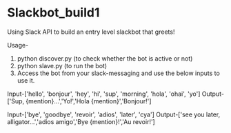 # Slackbot_build1
Using Slack API to build an entry level slackbot that greets!

Usage-
1. python discover.py   (to check whether the bot is active or not)
2. python slave.py      (to run the bot)
3. Access the bot from your slack-messaging and use the below inputs to use it.

Input-['hello', 'bonjour', 'hey', 'hi', 'sup', 'morning', 'hola', 'ohai', 'yo']
Output-['Sup, {mention}...','Yo!','Hola {mention}','Bonjour!']

Input-['bye', 'goodbye', 'revoir', 'adios', 'later', 'cya']
Output-['see you later, alligator...','adios amigo','Bye {mention}!','Au revoir!']

